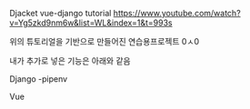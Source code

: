 Djacket vue-django tutorial https://www.youtube.com/watch?v=Yg5zkd9nm6w&list=WL&index=1&t=993s

위의 튜토리얼을 기반으로 만들어진  연습용프로젝트 0ㅅ0

내가 추가로 넣은 기능은 아래와 같음

Django
-pipenv

Vue
